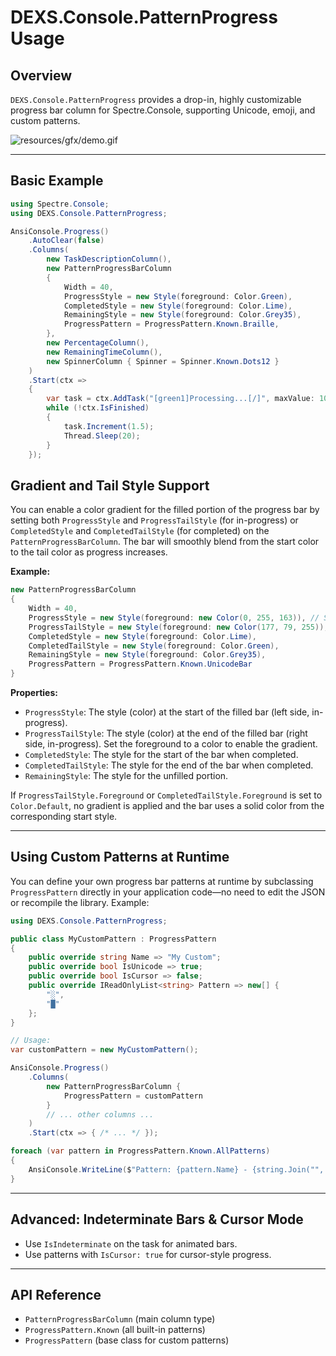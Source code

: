# DEXS.Console.PatternProgress Usage

## Overview

`DEXS.Console.PatternProgress` provides a drop-in, highly customizable progress bar column for Spectre.Console, supporting Unicode, emoji, and custom patterns.

![resources/gfx/demo.gif](https://raw.githubusercontent.com/vic10us/Spectre.Console.PatternProgress/refs/heads/main/resources/gfx/demo.gif)

---

## Basic Example

```csharp
using Spectre.Console;
using DEXS.Console.PatternProgress;

AnsiConsole.Progress()
    .AutoClear(false)
    .Columns(
        new TaskDescriptionColumn(),
        new PatternProgressBarColumn
        {
            Width = 40,
            ProgressStyle = new Style(foreground: Color.Green),
            CompletedStyle = new Style(foreground: Color.Lime),
            RemainingStyle = new Style(foreground: Color.Grey35),
            ProgressPattern = ProgressPattern.Known.Braille,
        },
        new PercentageColumn(),
        new RemainingTimeColumn(),
        new SpinnerColumn { Spinner = Spinner.Known.Dots12 }
    )
    .Start(ctx =>
    {
        var task = ctx.AddTask("[green1]Processing...[/]", maxValue: 100);
        while (!ctx.IsFinished)
        {
            task.Increment(1.5);
            Thread.Sleep(20);
        }
    });
```

## Gradient and Tail Style Support

You can enable a color gradient for the filled portion of the progress bar by setting both `ProgressStyle` and `ProgressTailStyle` (for in-progress) or `CompletedStyle` and `CompletedTailStyle` (for completed) on the `PatternProgressBarColumn`. The bar will smoothly blend from the start color to the tail color as progress increases.

**Example:**

```csharp
new PatternProgressBarColumn
{
    Width = 40,
    ProgressStyle = new Style(foreground: new Color(0, 255, 163)), // Start color
    ProgressTailStyle = new Style(foreground: new Color(177, 79, 255)), // End color (tail)
    CompletedStyle = new Style(foreground: Color.Lime),
    CompletedTailStyle = new Style(foreground: Color.Green),
    RemainingStyle = new Style(foreground: Color.Grey35),
    ProgressPattern = ProgressPattern.Known.UnicodeBar
}
```

**Properties:**

- `ProgressStyle`: The style (color) at the start of the filled bar (left side, in-progress).
- `ProgressTailStyle`: The style (color) at the end of the filled bar (right side, in-progress). Set the foreground to a color to enable the gradient.
- `CompletedStyle`: The style for the start of the bar when completed.
- `CompletedTailStyle`: The style for the end of the bar when completed.
- `RemainingStyle`: The style for the unfilled portion.

If `ProgressTailStyle.Foreground` or `CompletedTailStyle.Foreground` is set to `Color.Default`, no gradient is applied and the bar uses a solid color from the corresponding start style.



---

## Using Custom Patterns at Runtime

You can define your own progress bar patterns at runtime by subclassing `ProgressPattern` directly in your application code—no need to edit the JSON or recompile the library. Example:

```csharp
using DEXS.Console.PatternProgress;

public class MyCustomPattern : ProgressPattern
{
    public override string Name => "My Custom";
    public override bool IsUnicode => true;
    public override bool IsCursor => false;
    public override IReadOnlyList<string> Pattern => new[] { 
        "░", 
        "█"
    };
}

// Usage:
var customPattern = new MyCustomPattern();

AnsiConsole.Progress()
    .Columns(
        new PatternProgressBarColumn { 
            ProgressPattern = customPattern 
        }
        // ... other columns ...
    )
    .Start(ctx => { /* ... */ });
```

```csharp
foreach (var pattern in ProgressPattern.Known.AllPatterns)
{
    AnsiConsole.WriteLine($"Pattern: {pattern.Name} - {string.Join("", pattern.Pattern)}");
}
```

---

## Advanced: Indeterminate Bars & Cursor Mode

- Use `IsIndeterminate` on the task for animated bars.
- Use patterns with `IsCursor: true` for cursor-style progress.

---

## API Reference

- `PatternProgressBarColumn` (main column type)
- `ProgressPattern.Known` (all built-in patterns)
- `ProgressPattern` (base class for custom patterns)

